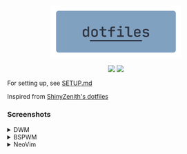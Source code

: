 <p align=center>
  <img src="./.assets/dotfiles.png" alt=dotfiles width=60%>
  <p align=center>
  <img src="https://img.shields.io/github/issues/idlidev/.dotfiles?style=flat-square">
  <img src="https://img.shields.io/badge/Maintained-Yes-green">
</p>
</p>

For setting up, see [SETUP.md](./.assets/SETUP.md)

Inspired from [ShinyZenith's dotfiles](https://github.com/shinyzenith/old-xorg-dotfiles)

### Screenshots

<details>
<summary>DWM</summary>
<br>
![Alt text](./.assets/screenshots/ss2.png "Screenshot 1")
</details>

<details>
<summary>BSPWM</summary>
<br>
![Alt text](./.assets/screenshots/ss1.png "Screenshot 2")
</details>

<details>
<summary>NeoVim</summary>
<br>
![Alt text](./.assets/screenshots/ss3.png "Screenshot 3")
</details>

